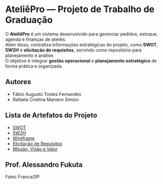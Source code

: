 # AteliêPro — Projeto de Trabalho de Graduação

O **AteliêPro** é um sistema desenvolvido para gerenciar pedidos, estoque, agenda e finanças de ateliês.  
Além disso, centraliza informações estratégicas do projeto, como **SWOT**, **5W2H** e **elicitação de requisitos**, servindo como repositório para planejamento e análise.  
O objetivo é integrar **gestão operacional** e **planejamento estratégico** de forma prática e organizada.

## Autores

- Fábio Augusto Tostes Fernandes
- Rafaela Cristina Maniero Simion

## Lista de Artefatos do Projeto

- [SWOT](artefatos/swot)
- [5W2H](artefatos/5w2h)
- [Wireframe](artefatos/wireframe)
- [Elicitação de Requisitos](artefatos/elicitacao-requisitos)
- [Missão, Visão e Valor](artefatos/missao-visao-valor)

## Prof. Alessandro Fukuta
Fatec Franca/SP
